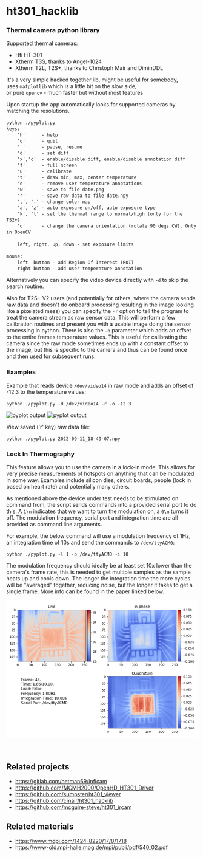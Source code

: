 # ht301_hacklib
### Thermal camera python library

Supported thermal cameras:
- Hti HT-301
- Xtherm T3S, thanks to Angel-1024
- Xtherm T2L, T2S+, thanks to Christoph Mair and DiminDDL

It's a very simple hacked together lib, might be useful for somebody,  
uses `matplotlib` which is a little bit on the slow side,  
or pure `opencv` - much faster but without most features

Upon startup the app automatically looks for supported cameras by matching the resolutions.

```
python ./pyplot.py
keys:
    'h'      - help
    'q'      - quit
    ' '      - pause, resume
    'd'      - set diff
    'x','c'  - enable/disable diff, enable/disable annotation diff
    'f'      - full screen
    'u'      - calibrate
    't'      - draw min, max, center temperature
    'e'      - remove user temperature annotations
    'w'      - save to file date.png
    'r'      - save raw data to file date.npy
    ',', '.' - change color map
    'a', 'z' - auto exposure on/off, auto exposure type
    'k', 'l' - set the thermal range to normal/high (only for the TS2+)
    'o'      - change the camera orientation (rotate 90 degs CW). Only in OpenCV
    
    left, right, up, down - set exposure limits

mouse:
    left  button - add Region Of Interest (ROI)
    right button - add user temperature annotation
```

Alternatively you can specify the video device directly with `-d` to skip the search routine. 

Also for T2S+ V2 users (and potentially for others, where the camera sends raw data and doesn't do onboard processing resulting in the image looking like a pixelated mess) you can specify the `-r` option to tell the program to treat the camera stream as raw sensor data. This will perform a few calibration routines and present you with a usable image doing the sensor processing in python. There is also the `-o` parameter which adds an offset to the entire frames temperature values. This is useful for calibrating the camera since the raw mode sometimes ends up with a constant offset to the image, but this is specific to the camera and thus can be found once and then used for subsequent runs.

### Examples

Example that reads device `/dev/video14` in raw mode and adds an offset of -12.3 to the temperature values:

```
python ./pyplot.py -d /dev/video14 -r -o -12.3
```

![pyplot output](docs/pyplot-output1.png)
![pyplot output](docs/pyplot-output2.png)

View saved ('r' key) raw data file:
```
python ./pyplot.py 2022-09-11_18-49-07.npy
```

### Lock In Thermography

This feature allows you to use the camera in a lock-in mode. This allows for very precise measurements of hotspots on anything that can be modulated in some way. Examples include silicon dies, circuit boards, people (lock in based on heart rate) and potentially many others. 

As mentioned above the device under test needs to be stimulated on command from, the script sends commands into a provided serial port to do this.
A `1\n` indicates that we want to turn the modulation on, a `0\n` turns it off. The modulation frequency, serial port and integration time are all provided as command line arguments.

For example, the below command will use a modulation frequency of 1Hz, an integration time of 10s and send the commands to `/dev/ttyACM0`:

```
python ./pyplot.py -l 1 -p /dev/ttyACM0 -i 10
```

The modulation frequency should ideally be at least set 10x lower than the camera's frame rate, this is needed to get multiple samples as the sample heats up and cools down. The longer the integration time the more cycles will be "averaged" together, reducing noise, but the longer it takes to get a single frame. More info can be found in the paper linked below.

![lockin output](docs/lock-in.png)

<br>

## Related projects

- https://gitlab.com/netman69/inficam
- https://github.com/MCMH2000/OpenHD_HT301_Driver
- https://github.com/sumpster/ht301_viewer
- https://github.com/cmair/ht301_hacklib
- https://github.com/mcguire-steve/ht301_ircam

## Related materials
- https://www.mdpi.com/1424-8220/17/8/1718
- https://www-old.mpi-halle.mpg.de/mpi/publi/pdf/540_02.pdf

